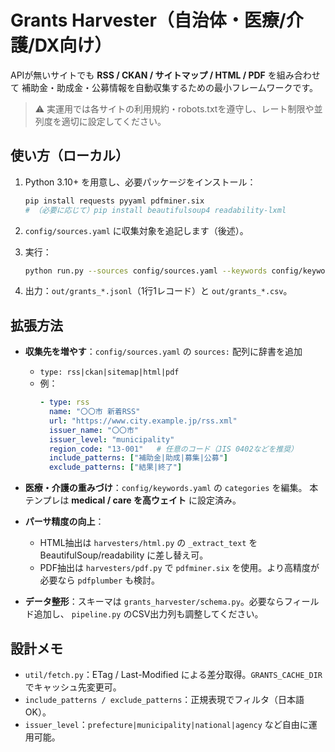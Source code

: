 
# Grants Harvester（自治体・医療/介護/DX向け）

APIが無いサイトでも **RSS / CKAN / サイトマップ / HTML / PDF** を組み合わせて
補助金・助成金・公募情報を自動収集するための最小フレームワークです。

> ⚠️ 実運用では各サイトの利用規約・robots.txtを遵守し、レート制限や並列度を適切に設定してください。

## 使い方（ローカル）

1. Python 3.10+ を用意し、必要パッケージをインストール：
   ```bash
   pip install requests pyyaml pdfminer.six
   # （必要に応じて）pip install beautifulsoup4 readability-lxml
   ```

2. `config/sources.yaml` に収集対象を追記します（後述）。

3. 実行：
   ```bash
   python run.py --sources config/sources.yaml --keywords config/keywords.yaml --out out
   ```

4. 出力：`out/grants_*.jsonl`（1行1レコード）と `out/grants_*.csv`。

## 拡張方法

- **収集先を増やす**：`config/sources.yaml` の `sources:` 配列に辞書を追加
  - `type: rss|ckan|sitemap|html|pdf`
  - 例：
    ```yaml
    - type: rss
      name: "〇〇市 新着RSS"
      url: "https://www.city.example.jp/rss.xml"
      issuer_name: "〇〇市"
      issuer_level: "municipality"
      region_code: "13-001"   # 任意のコード（JIS 0402などを推奨）
      include_patterns: ["補助金|助成|募集|公募"]
      exclude_patterns: ["結果|終了"]
    ```

- **医療・介護の重みづけ**：`config/keywords.yaml` の `categories` を編集。
  本テンプレは **medical / care を高ウェイト** に設定済み。

- **パーサ精度の向上**：
  - HTML抽出は `harvesters/html.py` の `_extract_text` を BeautifulSoup/readability に差し替え可。
  - PDF抽出は `harvesters/pdf.py` で `pdfminer.six` を使用。より高精度が必要なら `pdfplumber` も検討。

- **データ整形**：スキーマは `grants_harvester/schema.py`。必要ならフィールド追加し、
  `pipeline.py` のCSV出力列も調整してください。

## 設計メモ

- `util/fetch.py`：ETag / Last-Modified による差分取得。`GRANTS_CACHE_DIR` でキャッシュ先変更可。
- `include_patterns / exclude_patterns`：正規表現でフィルタ（日本語OK）。
- `issuer_level`：`prefecture|municipality|national|agency` など自由に運用可能。

